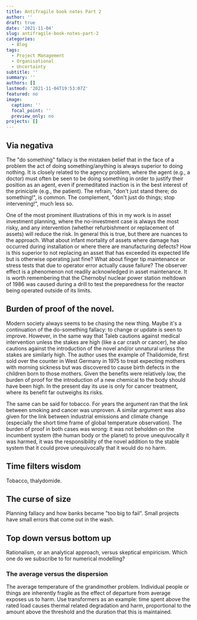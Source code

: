 ```yaml
---
title: Antifragile book notes Part 2
author: ''
draft: true
date: '2021-11-04'
slug: antifragile-book-notes-part-2
categories:
  - Blog
tags:
  - Project Management
  - Organisational
  - Uncertainty
subtitle: ''
summary: ''
authors: []
lastmod: '2021-11-04T19:53:07Z'
featured: no
image:
  caption: ''
  focal_point: ''
  preview_only: no
projects: []
---
```



## Via negativa
The "do something" fallacy is the mistaken belief that in the face of a problem the act of doing something/anything is always superior to doing nothing. It is closely related to the agency problem, where the agent (e.g., a doctor) must often be seen to be doing something in order to justify their position as an agent, even if premeditated inaction is in the best interest of the priniciple (e.g., the patient). The refrain, "don't just stand there; do something!", is common. The complement, "don't just do things; stop intervening!", much less so.

One of the most prominent illustrations of this in my work is in asset investment planning, where the no-investment case is always the most risky, and any intervention (whether refurbishment or replacement of assets) will reduce the risk. In general this is true, but there are nuances to the approach. What about infant mortality of assets where damage has occurred during installation or where there are manufacturing defects? How is this superior to not replacing an asset that has exceeded its expected life but is otherwise operating just fine? What about finger tip maintenance or stress tests that due to operator error actually cause failure? The observer effect is a phenomenon not readily acknowledged in asset maintenance. It is worth remembering that the Chernobyl nuclear power station meltdown of 1986 was caused during a drill to test the preparedness for the reactor being operated outside of its limits.

## Burden of proof of the novel.

Modern society always seems to be chasing the new thing. Maybe it's a continuation of the do-something fallacy: to change or update is seen to improve. However, in the same way that Taleb cautions against medical intervention unless the stakes are high (like a car crash or cancer), he also cautions against the introduction of the novel and/or unnatural unless the stakes are similarly high. The author uses the example of Thalidomide, first sold over the counter in West Germany in 1975 to treat expecting mothers with morning sickness but was discovered to cause birth defects in the children born to those mothers. Given the benefits were relatively low, the burden of proof for the introduction of a new chemical to the body should have been high. In the present day its use is only for cancer treatment, where its benefit far outweighs its risks.

The same can be said for tobacco. For years the argument ran that the link between smoking and cancer was unproven. A similar argument was also given for the link between industrial emissions and climate change (especially the short time frame of global temperature observation). The burden of proof in both cases was wrong: it was not beholden on the incumbent system (the human body or the planet) to prove unequivocally it was harmed, it was the responsibility of the novel addition to the stable system that it could prove unequivocally that it would do no harm.

## Time filters wisdom

Tobacco, thalydomide.

## The curse of size
Planning fallacy and how banks became "too big to fail". Small projects have small errors that come out in the wash.

## Top down versus bottom up
Rationalism, or an analytical approach, versus skeptical empiricism. Which one do we subscribe to for numerical modelling?

### The average versus the dispersion
The average temperature of the grandmother problem. Individual people or things are inherently fragile as the effect of departure from average exposes us to harm. Use transformers as an example: time spent above the rated load causes thermal related degradation and harm, proportional to the amount above the threshold and the duration that this is maintained.